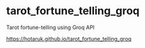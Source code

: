 # tarot_fortune_telling_groq
Tarot fortune-telling using Groq API

https://hotaruk.github.io/tarot_fortune_telling_groq
